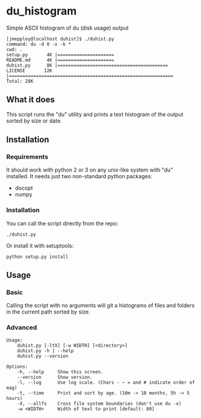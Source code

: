 # du_histogram
Simple ASCII histogram of du (disk usage) output

```
[jmeppley@localhost duhist]$ ./duhist.py
command: du -d 0 -x -k *
cwd: .
setup.py       4K |=====================
README.md      4K |=====================
duhist.py      8K |=========================================
LICENSE       12K |=============================================================
Total: 28K
```

## What it does
This script runs the "du" utility and prints a text histogram of the output sorted by size
or date.

## Installation
### Requirements
It should work with python 2 or 3 on any unix-like system with "du" installed. It
needs just two non-standard python packages:

 * docopt
 * numpy

### Installation
You can call the script directly from the repo:

```
./duhist.py
```

Or install it with setuptools:

```
python setup.py install
```

## Usage
### Basic
Calling the script with no arguments will git a histograms of files and folders
in the current path sorted by size.

### Advanced
```
Usage:
    duhist.py [-ltX] [-w WIDTH] [<directory>]
    duhist.py -h | --help
    duhist.py --version

Options:
    -h, --help     Show this screen.
    --version      Show version.
    -l, --log      Use log scale. (Chars - ~ = and # indicate order of mag)
    -t, --time     Print and sort by age. (10m -> 10 months, 5h -> 5 hours)
    -X, --allfs    Cross file system boundaries (don't use du -x)
    -w <WIDTH>     Width of text to print [default: 80]
```
